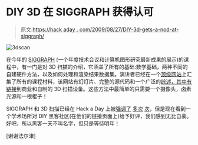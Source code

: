 # DIY 3D 在 SIGGRAPH 获得认可

> 原文:[https://hack aday . com/2009/08/27/DIY-3d-gets-a-nod-at-siggraph/](https://hackaday.com/2009/08/27/diy-3d-gets-a-nod-at-siggraph/)

![3dscan](../Images/3996ba08f635b037ca44ab1171047fd2.png "3dscan")

在今年的 [SIGGRAPH](http://www.siggraph.org/) (一个年度技术会议和计算机图形研究最新成果的展示)的课程中，有一门是对 3D 扫描的介绍，它涵盖了所有的基础:数学基础，两种不同的自建硬件方法，以及如何处理和渲染结果数据集。演讲者已经在一个[顶级网站](http://mesh.brown.edu/byo3d/)上汇集了所有的课程材料，该网站有幻灯片、完整的源代码和一个广泛的[综述，其中有链接](http://mesh.brown.edu/byo3d/links.html)到商业和自制的 3D 扫描设备。这些方法中最简单的只需要一个摄像头，卤素光源和一根棍子！

SIGGRAPH 和 3D 扫描已经在 Hack a Day 上被[强调了](http://hackaday.com/2008/08/20/siggraph-2008-the-quest-for-more-pixels/) [多次](http://hackaday.com/2006/12/21/laser-3d-scanning-with-a-webcam/) [次](http://hackaday.com/2005/06/06/3d-scanner/)，但是现在看到一个学术场所对 DIY 黑客社区(在他们的链接页面上)给予好评，我们感到无比自豪。好吧，所以黑客一天不叫名字，但只是等待明年！

[谢谢法尔津]